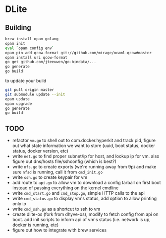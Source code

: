 # DLite

## Building

```sh
brew install opam golang
opam init
eval `opam config env`
opam pin add qcow-format git://github.com/mirage/ocaml-qcow#master
opam install uri qcow-format
go get github.com/jteeuwen/go-bindata/...
go generate
go build
```

to update your build

```sh
git pull origin master
git submodule update --init
opam update
opam upgrade
go generate
go build
```


## TODO

- refactor `vm.go` to shell out to com.docker.hyperkit and track pid, figure out what state information we want to store (uuid, boot status, docker status, docker version, etc)
- write `net.go` to find proper subnet/ip for host, and lookup ip for vm. also figure out dns/hosts file/sshconfig (which is best?)
- write `nfs.go` to create exports (we're running away from 9p) and make sure `nfsd` is running, call it from `cmd_init.go`
- write `ssh.go` to create keypair for vm
- add route to `api.go` to allow vm to download a config tarball on first boot instead of passing everything on the kernel cmdline
- write `cmd_start.go` and `cmd_stop.go`, simple HTTP calls to the api
- write `cmd_status.go` to display vm's status, add option to allow printing only ip
- write `cmd_ssh.go` as a shortcut to ssh to vm
- create dlite-os (fork from dhyve-os), modify to fetch config from api on boot. add init scripts to inform api of vm's status (i.e. network is up, docker is running, etc)
- figure out how to integrate with brew services
